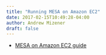```yaml
---
title: "Running MESA on Amazon EC2"
date: 2017-02-15T10:49:28-04:00
author: Andrew Mizener
draft: false
---
```


* [MESA on Amazon EC2 guide](/downloads/mesaguide_on_amazon_ec2.pdf)